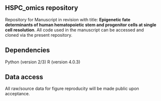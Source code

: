 ## HSPC_omics repository

Repository for Manuscript in revision with title: **Epigenetic fate determinants of human hematopoietic stem and progenitor cells at single cell resolution**. All code used in the manuscript can be accessed and cloned via the present repository.

## Dependencies
Python (version 2/3)
R (version 4.0.3)

## Data access
All raw/source data for figure reproducity will be made public upon acceptance.
